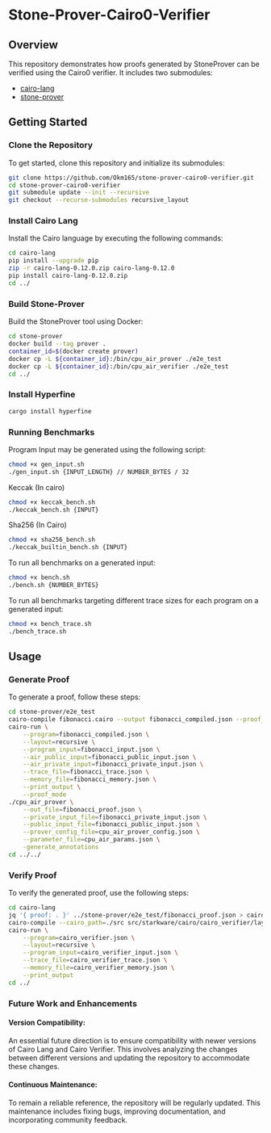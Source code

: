 # Stone-Prover-Cairo0-Verifier

## Overview
This repository demonstrates how proofs generated by StoneProver can be verified using the Cairo0 verifier. It includes two submodules:
- [cairo-lang](https://github.com/Okm165/cairo-lang)
- [stone-prover](https://github.com/Okm165/stone-prover)

## Getting Started

### Clone the Repository
To get started, clone this repository and initialize its submodules:

```bash
git clone https://github.com/Okm165/stone-prover-cairo0-verifier.git
cd stone-prover-cairo0-verifier
git submodule update --init --recursive
git checkout --recurse-submodules recursive_layout
```

### Install Cairo Lang
Install the Cairo language by executing the following commands:

```bash
cd cairo-lang
pip install --upgrade pip
zip -r cairo-lang-0.12.0.zip cairo-lang-0.12.0
pip install cairo-lang-0.12.0.zip
cd ../
```

### Build Stone-Prover
Build the StoneProver tool using Docker:

```bash
cd stone-prover
docker build --tag prover .
container_id=$(docker create prover)
docker cp -L ${container_id}:/bin/cpu_air_prover ./e2e_test
docker cp -L ${container_id}:/bin/cpu_air_verifier ./e2e_test
cd ../
```

### Install Hyperfine
```bash
cargo install hyperfine
```

### Running Benchmarks

Program Input may be generated using the following script:
```bash
chmod +x gen_input.sh
./gen_input.sh {INPUT_LENGTH} // NUMBER_BYTES / 32
```

Keccak (In cairo)
```bash
chmod +x keccak_bench.sh
./keccak_bench.sh {INPUT}
```

Sha256 (In Cairo)
```bash
chmod +x sha256_bench.sh
./keccak_builtin_bench.sh {INPUT}
```

To run all benchmarks on a generated input:
```bash
chmod +x bench.sh
./bench.sh {NUMBER_BYTES}
```

To run all benchmarks targeting different trace sizes for each program on a generated input:
```bash
chmod +x bench_trace.sh
./bench_trace.sh 
```
## Usage

### Generate Proof
To generate a proof, follow these steps:

```bash
cd stone-prover/e2e_test
cairo-compile fibonacci.cairo --output fibonacci_compiled.json --proof_mode
cairo-run \
    --program=fibonacci_compiled.json \
    --layout=recursive \
    --program_input=fibonacci_input.json \
    --air_public_input=fibonacci_public_input.json \
    --air_private_input=fibonacci_private_input.json \
    --trace_file=fibonacci_trace.json \
    --memory_file=fibonacci_memory.json \
    --print_output \
    --proof_mode
./cpu_air_prover \
    --out_file=fibonacci_proof.json \
    --private_input_file=fibonacci_private_input.json \
    --public_input_file=fibonacci_public_input.json \
    --prover_config_file=cpu_air_prover_config.json \
    --parameter_file=cpu_air_params.json \
    -generate_annotations
cd ../../
```

### Verify Proof
To verify the generated proof, use the following steps:

```bash
cd cairo-lang
jq '{ proof: . }' ../stone-prover/e2e_test/fibonacci_proof.json > cairo_verifier_input.json
cairo-compile --cairo_path=./src src/starkware/cairo/cairo_verifier/layouts/all_cairo/cairo_verifier.cairo --output cairo_verifier.json --no_debug_info
cairo-run \
    --program=cairo_verifier.json \
    --layout=recursive \
    --program_input=cairo_verifier_input.json \
    --trace_file=cairo_verifier_trace.json \
    --memory_file=cairo_verifier_memory.json \
    --print_output
cd ../
```

### Future Work and Enhancements

#### Version Compatibility:
An essential future direction is to ensure compatibility with newer versions of Cairo Lang and Cairo Verifier. This involves analyzing the changes between different versions and updating the repository to accommodate these changes.

#### Continuous Maintenance:
To remain a reliable reference, the repository will be regularly updated. This maintenance includes fixing bugs, improving documentation, and incorporating community feedback.
